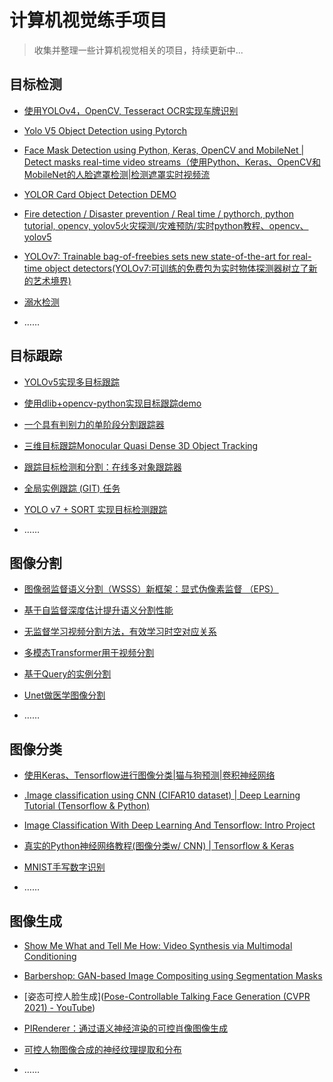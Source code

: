 # 计算机视觉练手项目

> 收集并整理一些计算机视觉相关的项目，持续更新中...

## 目标检测

- [使用YOLOv4，OpenCV, Tesseract OCR实现车牌识别](https://www.bilibili.com/video/BV1jy4y1q7rm)
- [Yolo V5 Object Detection using Pytorch](https://www.youtube.com/watch?v=w1mY0XM_DUo)
- [Face Mask Detection using Python, Keras, OpenCV and MobileNet | Detect masks real-time video streams（使用Python、Keras、OpenCV和MobileNet的人脸遮罩检测|检测遮罩实时视频流](https://www.youtube.com/redirect?event=video_description&redir_token=QUFFLUhqa0xYNTl4NUlVTG5sLWJpVHhCVERfZkRTd0Mwd3xBQ3Jtc0tseVEyRVpubFZ3SUpBN01uTG9yWjI5RHJhMTYzR1JfcGhsaFp0UDhCWXZtcjdldmJlYnRYVGxLQkNVdTN2dU1QMTNwaEJlNXo4dzNSdkdxeGZSelBzaXh5dllNUlBIQWZlc282bEt2Z3FHTXZOVUV3aw&q=https%3A%2F%2Fgithub.com%2Fbalajisrinivas%2FFace-Mask-Detection&v=Ax6P93r32KU)
- [YOLOR Card Object Detection DEMO](https://youtu.be/vttJxYF-2gw)
- [Fire detection / Disaster prevention / Real time / pythorch, python tutorial, opencv, yolov5火灾探测/灾难预防/实时python教程、opencv、yolov5](https://www.bilibili.com/video/BV1sf4y1j74g)
- [YOLOv7: Trainable bag-of-freebies sets new state-of-the-art for real-time object detectors(YOLOv7:可训练的免费包为实时物体探测器树立了新的艺术境界)](https://www.bilibili.com/video/BV1rP41137jA)
- [溺水检测](https://www.bilibili.com/video/BV17v411k7Ka)

- ……

## 目标跟踪

- [YOLOv5实现多目标跟踪](https://www.bilibili.com/video/BV13L411W73T)
- [使用dlib+opencv-python实现目标跟踪demo](https://www.bilibili.com/video/BV1BJ411y796)
- [一个具有判别力的单阶段分割跟踪器](https://www.youtube.com/watch?v=E3mN_hCRHu0)
- [三维目标跟踪Monocular Quasi Dense 3D Object Tracking](https://www.youtube.com/watch?v=VnbeIwJCHlk)
- [跟踪目标检测和分割：在线多对象跟踪器](https://www.youtube.com/watch?v=oGNtSFHRZJA)
- [全局实例跟踪 (GIT) 任务](http://videocube.aitestunion.com/)
- [YOLO v7 + SORT 实现目标检测跟踪](https://www.bilibili.com/video/BV1f14y1V7jC)

- ……

## 图像分割

- [图像弱监督语义分割（WSSS）新框架：显式伪像素监督 （EPS）](https://www.bilibili.com/video/BV1yK4y1u7sc)
- [基于自监督深度估计提升语义分割性能](https://www.bilibili.com/video/BV1dK4y137Z7)
- [无监督学习视频分割方法，有效学习时空对应关系 ](https://www.bilibili.com/video/BV1Wf4y1T7Uo)
- [多模态Transformer用于视频分割](https://www.bilibili.com/video/BV1XS4y1S77L)
- [基于Query的实例分割](https://www.bilibili.com/video/BV1ih411p7je)
- [Unet做医学图像分割](https://www.bilibili.com/video/BV1FZ4y1d72M)

- ……

## 图像分类

- [使用Keras、Tensorflow进行图像分类|猫与狗预测|卷积神经网络](https://www.youtube.com/watch?v=FLf5qmSOkwU)
- [.Image classification using CNN (CIFAR10 dataset) | Deep Learning Tutorial  (Tensorflow & Python) ](https://www.youtube.com/watch?v=7HPwo4wnJeA)
- [Image Classification With Deep Learning And Tensorflow: Intro Project](https://www.youtube.com/watch?v=9xcky8jXQAM)
- [真实的Python神经网络教程(图像分类w/ CNN) | Tensorflow & Keras](https://www.youtube.com/watch?v=44U8jJxaNp8)
- [MNIST手写数字识别](https://www.bilibili.com/video/BV127411b7hK)

- ……

## 图像生成

- [Show Me What and Tell Me How: Video Synthesis via Multimodal Conditioning](https://snap-research.github.io/MMVID/)
- [Barbershop: GAN-based Image Compositing using Segmentation Masks](https://www.bilibili.com/video/BV1jP4y157x2)
- [姿态可控人脸生成]([Pose-Controllable Talking Face Generation (CVPR 2021) - YouTube](https://www.youtube.com/watch?v=lNQQHIggnUg))
- [PIRenderer：通过语义神经渲染的可控肖像图像生成](https://www.bilibili.com/video/BV1Dh411p7gQ)
- [可控人物图像合成的神经纹理提取和分布](https://www.bilibili.com/video/BV1nY411M7gN)

- ……
